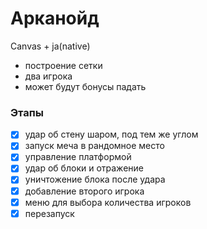 # Арканойд #

Canvas + ja(native)

- построение сетки
- два игрока
- может будут бонусы падать

### Этапы
- [x] удар об стену шаром, под тем же углом
- [x] запуск меча в рандомное место 
- [x] управление платформой
- [x] удар об блоки и отражение
- [x] уничтожение блока после удара
- [x] добавление второго игрока
- [x] меню для выбора количества игроков
- [x] перезапуск